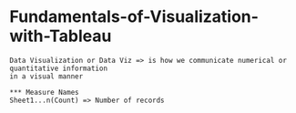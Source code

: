 # Fundamentals-of-Visualization-with-Tableau
```
Data Visualization or Data Viz => is how we communicate numerical or quantitative information
in a visual manner

*** Measure Names 
Sheet1...n(Count) => Number of records


```

